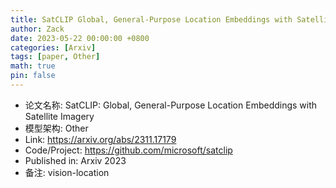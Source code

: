 ```yaml
---
title: SatCLIP Global, General-Purpose Location Embeddings with Satellite Imagery
author: Zack
date: 2023-05-22 00:00:00 +0800
categories: [Arxiv]
tags: [paper, Other]
math: true
pin: false
---
```

- 论文名称: SatCLIP: Global, General-Purpose Location Embeddings with Satellite Imagery
- 模型架构: Other
- Link: https://arxiv.org/abs/2311.17179
- Code/Project: https://github.com/microsoft/satclip
- Published in: Arxiv 2023
- 备注: vision-location
